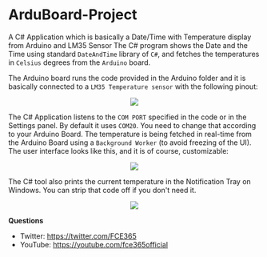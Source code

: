 # ArduBoard-Project
A C# Application which is basically a Date/Time with Temperature display from Arduino and LM35 Sensor
The C# program shows the Date and the Time using standard `DateAndTime` library of `C#`, and fetches the temperatures in `Celsius` degrees from the `Arduino` board. 

The Arduino board runs the code provided in the Arduino folder and it is basically connected to a `LM35 Temperature sensor` with the following pinout:

<center><img src="https://user-images.githubusercontent.com/15067741/28342221-d8e58e48-6c1f-11e7-9f56-fc17f8aac988.JPG"></center>

The C# Application listens to the `COM PORT` specified in the code or in the Settings panel. By default it uses `COM20`. You need to change that according to your Arduino Board.
The temperature is being fetched in real-time from the Arduino Board using a `Background Worker` (to avoid freezing of the UI).
The user interface looks like this, and it is of course, customizable:
<center><img src="https://user-images.githubusercontent.com/15067741/28342220-d8c47abe-6c1f-11e7-902f-f318481bc481.JPG"></center>

The C# tool also prints the current temperature in the Notification Tray on Windows. You can strip that code off if you don't need it.
<center><img src="https://user-images.githubusercontent.com/15067741/28342219-d899780a-6c1f-11e7-8431-f8b316c3d622.JPG"></center>

<B>Questions</B>
* Twitter: https://twitter.com/FCE365
* YouTube: https://youtube.com/fce365official
